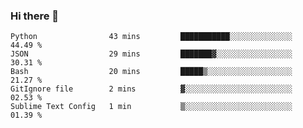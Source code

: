 ### Hi there 👋

<!--START_SECTION:waka-->
```text
Python                43 mins         ███████████░░░░░░░░░░░░░░   44.49 % 
JSON                  29 mins         ███████▓░░░░░░░░░░░░░░░░░   30.31 % 
Bash                  20 mins         █████▒░░░░░░░░░░░░░░░░░░░   21.27 % 
GitIgnore file        2 mins          ▓░░░░░░░░░░░░░░░░░░░░░░░░   02.53 % 
Sublime Text Config   1 min           ▒░░░░░░░░░░░░░░░░░░░░░░░░   01.39 % 
```
<!--END_SECTION:waka-->

<!--
**arlenxuzj/arlenxuzj** is a ✨ _special_ ✨ repository because its `README.md` (this file) appears on your GitHub profile.

Here are some ideas to get you started:

- 🔭 I’m currently working on ...
- 🌱 I’m currently learning ...
- 👯 I’m looking to collaborate on ...
- 🤔 I’m looking for help with ...
- 💬 Ask me about ...
- 📫 How to reach me: ...
- 😄 Pronouns: ...
- ⚡ Fun fact: ...
-->

